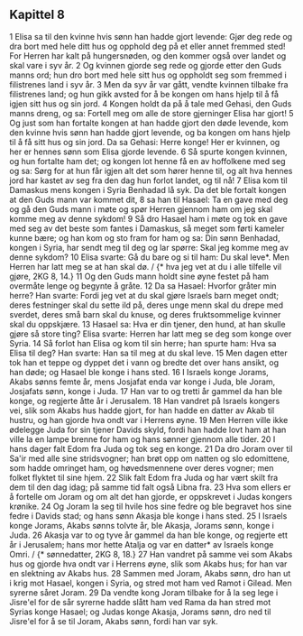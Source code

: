 ## Kapittel 8

1 Elisa sa til den kvinne hvis sønn han hadde gjort levende: Gjør deg rede og dra bort med hele ditt hus og opphold deg på et eller annet fremmed sted! For Herren har kalt på hungersnøden, og den kommer også over landet og skal vare i syv år.
2 Og kvinnen gjorde seg rede og gjorde etter den Guds manns ord; hun dro bort med hele sitt hus og oppholdt seg som fremmed i filistrenes land i syv år.
3 Men da syv år var gått, vendte kvinnen tilbake fra filistrenes land; og hun gikk avsted for å be kongen om hans hjelp til å få igjen sitt hus og sin jord.
4 Kongen holdt da på å tale med Gehasi, den Guds manns dreng, og sa: Fortell meg om alle de store gjerninger Elisa har gjort!
5 Og just som han fortalte kongen at han hadde gjort den døde levende, kom den kvinne hvis sønn han hadde gjort levende, og ba kongen om hans hjelp til å få sitt hus og sin jord. Da sa Gehasi: Herre konge! Her er kvinnen, og her er hennes sønn som Elisa gjorde levende.
6 Så spurte kongen kvinnen, og hun fortalte ham det; og kongen lot henne få en av hoffolkene med seg og sa: Sørg for at hun får igjen alt det som hører henne til, og alt hva hennes jord har kastet av seg fra den dag hun forlot landet, og til nå!
7 Elisa kom til Damaskus mens kongen i Syria Benhadad lå syk. Da det ble fortalt kongen at den Guds mann var kommet dit,
8 sa han til Hasael: Ta en gave med deg og gå den Guds mann i møte og spør Herren gjennom ham om jeg skal komme meg av denne sykdom!
9 Så dro Hasael ham i møte og tok en gave med seg av det beste som fantes i Damaskus, så meget som førti kameler kunne bære; og han kom og sto fram for ham og sa: Din sønn Benhadad, kongen i Syria, har sendt meg til deg og lar spørre: Skal jeg komme meg av denne sykdom?
10 Elisa svarte: Gå du bare og si til ham: Du skal leve*. Men Herren har latt meg se at han skal dø. / {* hva jeg vet at du i alle tilfelle vil gjøre, 2KG 8, 14.}
11 Og den Guds mann holdt sine øyne festet på ham overmåte lenge og begynte å gråte.
12 Da sa Hasael: Hvorfor gråter min herre? Han svarte: Fordi jeg vet at du skal gjøre Israels barn meget ondt; deres festninger skal du sette ild på, deres unge menn skal du drepe med sverdet, deres små barn skal du knuse, og deres fruktsommelige kvinner skal du oppskjære.
13 Hasael sa: Hva er din tjener, den hund, at han skulle gjøre så store ting? Elisa svarte: Herren har latt meg se deg som konge over Syria.
14 Så forlot han Elisa og kom til sin herre; han spurte ham: Hva sa Elisa til deg? Han svarte: Han sa til meg at du skal leve.
15 Men dagen etter tok han et teppe og dyppet det i vann og bredte det over hans ansikt, og han døde; og Hasael ble konge i hans sted.
16 I Israels konge Jorams, Akabs sønns femte år, mens Josjafat enda var konge i Juda, ble Joram, Josjafats sønn, konge i Juda.
17 Han var to og tretti år gammel da han ble konge, og regjerte åtte år i Jerusalem.
18 Han vandret på Israels kongers vei, slik som Akabs hus hadde gjort, for han hadde en datter av Akab til hustru, og han gjorde hva ondt var i Herrens øyne.
19 Men Herren ville ikke ødelegge Juda for sin tjener Davids skyld, fordi han hadde lovt ham at han ville la en lampe brenne for ham og hans sønner gjennom alle tider.
20 I hans dager falt Edom fra Juda og tok seg en konge.
21 Da dro Joram over til Sa'ir med alle sine stridsvogner; han brøt opp om natten og slo edomittene, som hadde omringet ham, og høvedsmennene over deres vogner; men folket flyktet til sine hjem.
22 Slik falt Edom fra Juda og har vært skilt fra dem til den dag idag; på samme tid falt også Libna fra.
23 Hva som ellers er å fortelle om Joram og om alt det han gjorde, er oppskrevet i Judas kongers krønike.
24 Og Joram la seg til hvile hos sine fedre og ble begravet hos sine fedre i Davids stad; og hans sønn Akasja ble konge i hans sted.
25 I Israels konge Jorams, Akabs sønns tolvte år, ble Akasja, Jorams sønn, konge i Juda.
26 Akasja var to og tyve år gammel da han ble konge, og regjerte ett år i Jerusalem; hans mor hette Atalja og var en datter* av Israels konge Omri. / {* sønnedatter, 2KG 8, 18.}
27 Han vandret på samme vei som Akabs hus og gjorde hva ondt var i Herrens øyne, slik som Akabs hus; for han var en slektning av Akabs hus.
28 Sammen med Joram, Akabs sønn, dro han ut i krig mot Hasael, kongen i Syria, og stred mot ham ved Ramot i Gilead. Men syrerne såret Joram.
29 Da vendte kong Joram tilbake for å la seg lege i Jisre'el for de sår syrerne hadde slått ham ved Rama da han stred mot Syrias konge Hasael; og Judas konge Akasja, Jorams sønn, dro ned til Jisre'el for å se til Joram, Akabs sønn, fordi han var syk.
